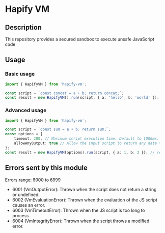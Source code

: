 # Hapify VM

## Description

This repository provides a secured sandbox to execute unsafe JavaScript code

## Usage

### Basic usage

```typescript
import { HapifyVM } from 'hapify-vm';

const script = `const concat = a + b; return concat;`;
const result = new HapifyVM().run(script, { a: 'hello', b: 'world' }); // result = 'hello world'
```

### Advanced usage

```typescript
import { HapifyVM } from 'hapify-vm';

const script = `const sum = a + b; return sum;`;
const options = {
    timeout: 200, // Maximum script execution time. Default to 1000ms.
    allowAnyOutput: true // Allow the input script to return any data type. Default to false.
};
const result = new HapifyVM(options).run(script, { a: 1, b: 2 }); // result = 3
```

## Errors sent by this module

Errors range: 6000 to 6999

- 6001 (VmOutputError): Thrown when the script does not return a string or undefined.
- 6002 (VmEvaluationError): Thrown when the evaluation of the JS script causes an error.
- 6003 (VmTimeoutError): Thrown when the JS script is too long to process.
- 6004 (VmIntegrityError): Thrown when the script throws a modified error.

